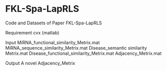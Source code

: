 # FKL-Spa-LapRLS
Code and Datasets of Paper FKL-Spa-LapRLS

Requirement
cvx (matlab)

Input
MiRNA_functional_similarity_Metrix.mat
MiRNA_sequence_similarity_Metrix.mat
Disease_semantic similarity Metrix.mat
Disease_functional_similarity_Metrix.mat
Adjacency_Metrix.mat

Output
A novel Adjacency_Metrix
